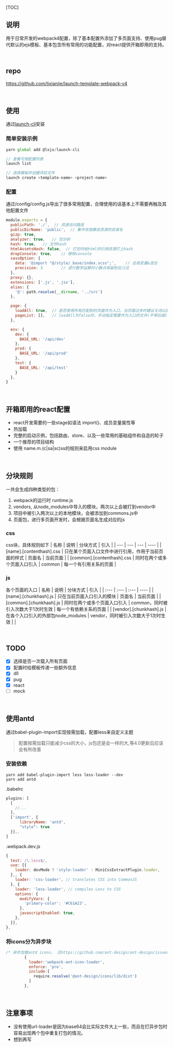 [TOC]



## 说明

用于日常开发的webpack4配置，除了基本配置外添加了多页面支持、使用pug替代默认的ejs模板、基本包含所有常用的功能配置，对react提供开箱即用的支持。

<br>

## repo
<https://github.com/Iixianjie/launch-template-webpack-v4>

<br>

## 使用
通过[launch-cli](https://github.com/Iixianjie/launch-cli)安装

### 简单安装示例
```js
yarn global add @lxjx/launch-cli

// 查看可用配置列表
launch list

// 选择模板并创建项目文件
launch create <template-name> <project-name>
```

### 配置

通过/config/config.js导出了很多常用配置，合理使用的话基本上不需要再触及其他配置文件

```js
module.exports = {
  publicPath: './',  // 资源访问路径
  publicDirName: 'public',  // 集中存放静态资源的目录名
  gizp: true,
  analyzer: true,   // 包分析
  hash: true,   // 文件hash
  htmlAssetsHash: false,  // 打包时给html的引用资源打上hash
  dropConsole: true,    // 移除console
  sassOption: {
    data: '@import "@/style/_base/index.scss";',	// 全局变量&混合
    precision: 3		// 进行数学运算时小数点保留到后几位
  },
  proxy: {},
  extensions: ['.js', '.jsx'],
  alias: {
    '@': path.resolve(__dirname, '../src')
  },

  page: {
    loadAll: true,  // 是否使用所有匹配到的页面作为入口，当页面过多时建议关闭以提升性能
    pageList: [],   // loadAll为false时，手动指定需要作为入口的文件(不带后缀)
  },

  env: {
    dev: {
      BASE_URL: '/api/dev'
    },
    prod: {
      BASE_URL: '/api/prod'
    },
    test: {
      BASE_URL: '/api/test'
    }
  },
}
```



<br>

## 开箱即用的react配置

* react开发需要的一些stage如语法 import()、成员变量属性等
* 热加载
* 完整的启动示例，包括路由、store、以及一些常用的基础组件和自造的轮子
* 一个推荐的项目结构
* 使用 name.m.(c|sa|sc)ss的规则来启用css module

<br>

## 分块规则

一共会生成四种类型的包：

1.  webpack的运行时 runtime.js
2.  vendors, 从node_modules中导入的模块，两次以上会被打到vendor中
3.  项目中被引入两次以上的本地模块，会被添加到commons.js中
4.  页面包，进行多页面开发时，会根据页面名生成对应的js



### css
css块，具体规则如下
|   名称   |   说明   | 分块方式 | 引入 |
| --- | --- | --- | ---- |
| [name].[contenthash].css | 只在某个页面入口文件中进行引用，作用于当前页面的样式 | 页面名 | 当前页面 |
| [common].[contenthash].css | 同时在两个或多个页面入口引入 | common | 每一个有引用关系的页面 |


### js
各个页面的入口
|   名称   |   说明   | 分块方式 | 引入 |
| :--- | :--- | :--- | ---- |
| [name].[chunkhash].js | 只在当前页面入口引入的模块 | 页面名 | 当前页面 |
| [common].[chunkhash].js | 同时在两个或多个页面入口引入 | common，同时被引入次数大于1次时生效 | 每一个有依赖关系的页面 |
| [vendor].[chunkhash].js | 在各个入口引入的外部包node_modules | vendor，同时被引入次数大于1次时生效 |  |

<br>

## TODO

- [x] 选择是否一次载入所有页面
- [x] 配置时给模板传递一些额外信息
- [x] dll
- [x] pug
- [x] react
- [ ] mock

<br>

## 使用antd
通过babel-plugin-import实现按需加载，配置less来自定义主题

>  配置按需加载只能减少css的大小，js包还是会一样的大,等4.0更新后应该会有所改善

### 安装依赖
```
yarn add babel-plugin-import less less-loader --dev
yarn add antd
```

.babelrc
```js
plugins: [
  [
    //...
  ],
  ['import', {
      libraryName: 'antd',
      "style": true
  }],.
]
```

.webpack.dev.js
```js
{
  test: /\.less$/,
  use: [{
    loader: devMode ? 'style-loader' : MiniCssExtractPlugin.loader,
  },, {
    loader: 'css-loader', // translates CSS into CommonJS
  }, {
    loader: 'less-loader', // compiles Less to CSS
    options: {
      modifyVars: {
        'primary-color': '#C61A23',
      },
      javascriptEnabled: true,
    },
  }],
},
```

### 将icons分为异步块

```js
/* 异步加载antd icons， 见https://github.com/ant-design/ant-design/issues/12011 */
        {
          loader:'webpack-ant-icon-loader',
          enforce: 'pre',
          include:[
            require.resolve('@ant-design/icons/lib/dist')
          ]
        },
```

<br>

## 注意事项

* 没有使用url-loader是因为base64会比实际文件大上一些，而且在打异步包时容易出现两个包中重复打包的情况。
* 想到再写